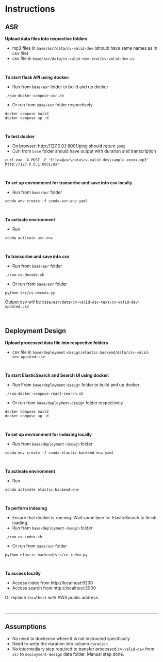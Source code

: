# Instructions


## ASR

**Upload data files into respective folders**
- mp3 files in `base/asr/data/cv-valid-dev` (should have same names as in csv file)
- csv file in `base/asr/data/cv-valid-dev-text/cv-valid-dev.cv`

<br>

**To start flask API using docker:**
- Run from `base/asr` folder to build and up docker
```
./run-docker-compose-asr.sh
```
- Or run from `base/asr` folder respectively

```
docker compose build
docker compose up -d
```

<br>

**To test docker**
- On browser: http://127.0.0.1:8001/ping should return `pong`
- Curl from `base` folder should have output with duration and transcription

```
curl.exe -X POST -F "file=@asr\data\cv-valid-dev\sample-xxxxx.mp3" http://127.0.0.1:8001/asr
```

<br>

**To set up environment for transcribe and save into csv locally**
- Run from `base/asr` folder

```
conda env create -f conda-asr-env.yaml
```

<br>

**To activate environment**
- Run

```
conda activate asr-env
```

<br>

**To transcribe and save into csv**
- Run from `base/asr` folder
```
./run-cv-decode.sh
```

- Or run from `base/asr` folder
```
python src/cv-decode.py
```

Output csv will be `base/asr/data/cv-valid-dev-text/cv-valid-dev-updated.csv`

<br>


## Deployment Design

**Upload processed data file into respective folders**
- csv file in `base/deployment-design/elastic-backend/data/csv-valid-dev-updated.csv`

<br>

**To start ElasticSearch and Search UI using docker:**
- Run From `base/deployment-design` folder to build and up docker
```
./run-docker-compose-react-search.sh
```
- Or run from `base/deployment-design` folder respectively

```
docker compose build
docker compose up -d
```

<br>

**To set up environment for indexing locally**
- Run from `base/deployment-design` folder

```
conda env create -f conda-elastic-backend-env.yaml
```

<br>

**To activate environment**
- Run

```
conda activate elastic-backend-env
```

<br>

**To perform indexing**
- Ensure that docker is running. Wait some time for ElasticSearch to finish loading.
- Run from `base/deployment-design` folder
```
./run-cv-index.sh
```

- Or run from `base/asr` folder
```
python elastic-backend/src/cv-index.py
```

<br>

**To access locally**
- Access index from http://localhost:9200
- Access search from http://localhost:3000

Or replace `localhost` with AWS public address.

<br>

---

## Assumptions
- No need to dockerise where it is not instructed specifically
- Need to write the duration into column `duration`
- No intermediary step required to transfer processed `cv-valid-dev` from `asr` to `deployment-design` data folder. Manual step done.
